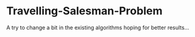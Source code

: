 # Travelling-Salesman-Problem
A try to change a bit in the existing algorithms hoping for better results...
